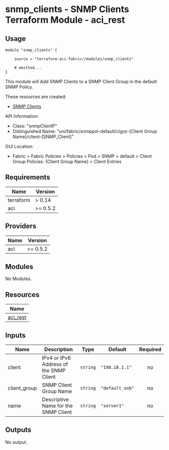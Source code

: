 # snmp_clients - SNMP Clients Terraform Module - aci_rest

## Usage

```hcl
module "snmp_clients" {

    source = "terraform-aci-fabric//modules/snmp_clients"

    # omitted...
}
```

This module will Add SNMP Clients to a SNMP Client Group in the default SNMP Policy.

These resources are created:

* [SNMP Clients](https://registry.terraform.io/providers/CiscoDevNet/aci/latest/docs/resources/rest)

API Information:

* Class: "snmpClientP"
* Distinguished Name: "uni/fabric/snmppol-default/clgrp-{Client Group Name}/client-[SNMP_Client]"

GUI Location:

* Fabric > Fabric Policies > Policies > Pod > SNMP > default > Client Group Policies: {Client Group Name} > Client Entries

<!-- BEGINNING OF PRE-COMMIT-TERRAFORM DOCS HOOK -->
## Requirements

| Name | Version |
|------|---------|
| terraform | > 0.14 |
| aci | >= 0.5.2 |

## Providers

| Name | Version |
|------|---------|
| aci | >= 0.5.2 |

## Modules

No Modules.

## Resources

| Name |
|------|
| [aci_rest](https://registry.terraform.io/providers/ciscodevnet/aci/0.5.2/docs/resources/rest) |

## Inputs

| Name | Description | Type | Default | Required |
|------|-------------|------|---------|:--------:|
| client | IPv4 or IPv6 Address of the SNMP Client | `string` | `"198.18.1.1"` | no |
| client\_group | SNMP Client Group Name | `string` | `"default_oob"` | no |
| name | Descriptive Name for the SNMP Client | `string` | `"server1"` | no |

## Outputs

No output.
<!-- END OF PRE-COMMIT-TERRAFORM DOCS HOOK -->
